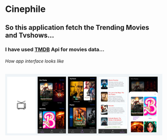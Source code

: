 # Cinephile

## So this application fetch the Trending Movies and Tvshows...

### I have used [TMDB](https://www.themoviedb.org/) Api for movies data...

###### How app interface looks like  

![](https://github.com/Abhishek4uh/Cinephile/blob/master/cinephile.png)
